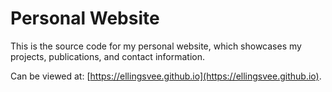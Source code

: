# Personal Website

This is the source code for my personal website, which showcases my projects, publications, and contact information.

Can be viewed at: [https://ellingsvee.github.io](https://ellingsvee.github.io).